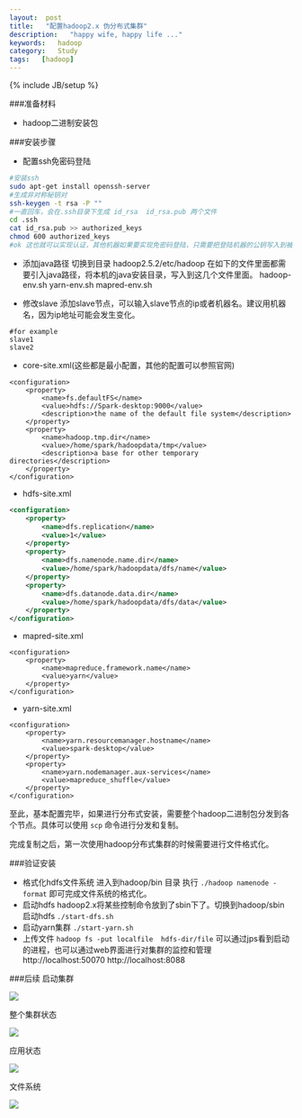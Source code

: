 ```yaml
---
layout:  post
title:   "配置hadoop2.x 伪分布式集群"
description:   "happy wife, happy life ..."
keywords:   hadoop
category:   Study
tags:   [hadoop] 
---
```



{% include JB/setup %}

###准备材料
- hadoop二进制安装包

###安装步骤
- 配置ssh免密码登陆
```bash
#安装ssh
sudo apt-get install openssh-server
#生成非对称秘钥对
ssh-keygen -t rsa -P ""
#一直回车，会在.ssh目录下生成 id_rsa  id_rsa.pub 两个文件
cd .ssh
cat id_rsa.pub >> authorized_keys
chmod 600 authorized_keys
#ok 这也就可以实现认证，其他机器如果要实现免密码登陆，只需要把登陆机器的公钥写入到被登陆机器的授权文件 authorized_keys 里面即可。
```

- 添加java路径
切换到目录 hadoop2.5.2/etc/hadoop
在如下的文件里面都需要引入java路径，将本机的java安装目录，写入到这几个文件里面。
hadoop-env.sh   yarn-env.sh  mapred-env.sh 

- 修改slave
添加slave节点，可以输入slave节点的ip或者机器名。建议用机器名，因为ip地址可能会发生变化。
```
#for example
slave1
slave2
```

- core-site.xml(这些都是最小配置，其他的配置可以参照官网)
```
<configuration>
	<property>
		<name>fs.defaultFS</name>
		<value>hdfs://Spark-desktop:9000</value>
		<description>the name of the default file system</description>
	</property>
	<property>
		<name>hadoop.tmp.dir</name>
		<value>/home/spark/hadoopdata/tmp</value>
		<description>a base for other temporary directories</description>
	</property>
</configuration>
```

- hdfs-site.xml
```xml
<configuration>
	<property>
		<name>dfs.replication</name>
		<value>1</value>
	</property>
	<property>
		<name>dfs.namenode.name.dir</name>
		<value>/home/spark/hadoopdata/dfs/name</value>
	</property>
	<property>
		<name>dfs.datanode.data.dir</name>
		<value>/home/spark/hadoopdata/dfs/data</value>
	</property>
</configuration>
```

- mapred-site.xml
```
<configuration>
	<property>
		<name>mapreduce.framework.name</name>
		<value>yarn</value>
	</property>
</configuration>
```

- yarn-site.xml
```
<configuration>
	<property>
		<name>yarn.resourcemanager.hostname</name>
		<value>spark-desktop</value>
	</property>
	<property>
		<name>yarn.nodemanager.aux-services</name>
		<value>mapreduce_shuffle</value>
	</property>
</configuration>
```

至此，基本配置完毕，如果进行分布式安装，需要整个hadoop二进制包分发到各个节点。具体可以使用
`scp` 命令进行分发和复制。

完成复制之后，第一次使用hadoop分布式集群的时候需要进行文件格式化。

###验证安装
- 格式化hdfs文件系统
进入到hadoop/bin 目录  执行 `./hadoop namenode -format` 即可完成文件系统的格式化。
- 启动hdfs
hadoop2.x将某些控制命令放到了sbin下了。切换到hadoop/sbin 启动hdfs
`./start-dfs.sh`
- 启动yarn集群 `./start-yarn.sh`
- 上传文件 `hadoop fs -put localfile  hdfs-dir/file`
可以通过jps看到启动的进程，也可以通过web界面进行对集群的监控和管理
http://localhost:50070
http://localhost:8088

###后续
启动集群


![](http://needpp.qiniudn.com/2014/12/28/b2186522-8e61-11e4-a385-f23c9156bf7b.png)


整个集群状态

![](http://needpp.qiniudn.com/2014/12/28/b1221ad2-8e61-11e4-a385-f23c9156bf7b.png)


应用状态

![](http://needpp.qiniudn.com/2014/12/28/afc3cca8-8e61-11e4-a385-f23c9156bf7b.png)


文件系统


![](http://needpp.qiniudn.com/2014/12/28/b0c805a6-8e61-11e4-a385-f23c9156bf7b.png)



